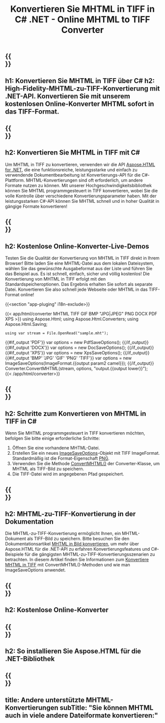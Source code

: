 ﻿---
translation: true
template: /templates/_template-conversion-child.md
title: Konvertieren Sie MHTML in TIFF in C# .NET - Online MHTML to TIFF Converter
description: Konvertieren Sie MHTML in C# in TIFF. Verwenden Sie einfach die Konverter-API innerhalb von ASP.NET oder einer beliebigen .NET-Anwendung. Probieren Sie kostenlos online MHTML to TIFF Converter aus!
url: /net/conversion/mhtml-to-tiff/
family: html
platformtag: net
feature: conversion
informat: MHTML
outformat: TIFF
otherformats: DOCX PDF XPS BMP GIF JPEG PNG
---

{{<section banner>}}
---
h1: Konvertieren Sie MHTML in TIFF über C#
h2: High-Fidelity-MHTML-zu-TIFF-Konvertierung mit .NET-API. Konvertieren Sie mit unserem kostenlosen Online-Konverter MHTML sofort in das TIFF-Format.
---

{{<section overview>}}
---
h2: Konvertieren Sie MHTML in TIFF mit C#
---

Um MHTML in TIFF zu konvertieren, verwenden wir die API [Aspose.HTML for .NET](https://products.aspose.com/html/net/), die eine funktionsreiche, leistungsstarke und einfach zu verwendende Dokumentbearbeitung ist Konvertierungs-API für die C#-Plattform. MHTML-Konvertierungen sind oft erforderlich, um andere Formate nutzen zu können. Mit unserer Hochgeschwindigkeitsbibliothek können Sie MHTML programmgesteuert in TIFF konvertieren, wobei Sie die volle Kontrolle über verschiedene Konvertierungsparameter haben. Mit der leistungsstarken C#-API können Sie MHTML schnell und in hoher Qualität in gängige Formate konvertieren!

{{<section demos>}}
---
h2: Kostenlose Online-Konverter-Live-Demos
---

Testen Sie die Qualität der Konvertierung von MHTML in TIFF direkt in Ihrem Browser! Bitte laden Sie eine MHTML-Datei aus dem lokalen Dateisystem, wählen Sie das gewünschte Ausgabeformat aus der Liste und führen Sie das Beispiel aus. Es ist schnell, einfach, sicher und völlig kostenlos! Die Konvertierung von MHTML in TIFF erfolgt mit den Standardspeicheroptionen. Das Ergebnis erhalten Sie sofort als separate Datei. Konvertieren Sie also schnell jede Webseite oder MHTML in das TIFF-Format online!

{{<section "app-pluging" i18n-exclude>}}

{{< app/html/converter MHTML TIFF GIF BMP "JPG|JPEG" PNG DOCX PDF XPS >}}
using Aspose.Html;
using Aspose.Html.Converters;
using Aspose.Html.Saving;

    using var stream = File.OpenRead("sample.mht");
{{#if_output 'PDF'}}
    var options = new PdfSaveOptions();
{{/if_output}}
{{#if_output 'DOCX'}}
    var options = new DocSaveOptions();
{{/if_output}}
{{#if_output 'XPS'}}
    var options = new XpsSaveOptions();
{{/if_output}}
{{#if_output 'BMP' 'JPG' 'GIF' 'PNG' 'TIFF'}}
    var options = new ImageSaveOptions(ImageFormat.{{output param2 camel}});
{{/if_output}}
    Converter.ConvertMHTML(stream, options, "output.{{output lower}}");   
{{< /app/html/converter>}} 


{{<section steps>}}
---
h2: Schritte zum Konvertieren von MHTML in TIFF in C#
---

Wenn Sie MHTML programmgesteuert in TIFF konvertieren möchten, befolgen Sie bitte einige erforderliche Schritte:
1. Öffnen Sie eine vorhandene MHTML-Datei.
1. Erstellen Sie ein neues [ImageSaveOptions](https://apireference.aspose.com/html/net/aspose.html.saving/imagesaveoptions)-Objekt mit TIFF ImageFormat. Standardmäßig ist die Format-Eigenschaft [PNG](https://apireference.aspose.com/html/net/aspose.html.rendering.image/imageformat).
1. Verwenden Sie die Methode [ConvertMHTML()](https://apireference.aspose.com/html/net/aspose.html.converters/converter/convertmhtml/) der Converter-Klasse, um MHTML als TIFF-Bild zu speichern.
1. Die TIFF-Datei wird im angegebenen Pfad gespeichert.




{{<section documentation>}}
---
h2: MHTML-zu-TIFF-Konvertierung in der Dokumentation
---

Die MHTML-zu-TIFF-Konvertierung ermöglicht Ihnen, ein MHTML-Dokument als TIFF-Bild zu speichern. Bitte besuchen Sie den Dokumentationsartikel [MHTML in Bild konvertieren](https://docs.aspose.com/html/net/converting-between-formats/mhtml-to-image/), um mehr über Aspose.HTML für die .NET-API zu erfahren Konvertierungsfeatures und C#-Beispiele für die gängigsten MHTML-zu-TIFF-Konvertierungsszenarien zu betrachten. In diesem Artikel finden Sie Informationen zum <a href="https://docs.aspose.com/html/net/converting-between-formats/mhtml-to-image/#convert-mhtml-to-tiff " target="_blank">Konvertiere MHTML in TIFF</a> mit ConvertMHTML()-Methoden und wie man ImageSaveOptions anwendet.

{{<section online-converters>}}
---
h2: Kostenlose Online-Konverter
---

{{<section get-started>}}
---
h2: So installieren Sie Aspose.HTML für die .NET-Bibliothek
---

{{<section other-conversions>}}
---
title: Andere unterstützte MHTML-Konvertierungen
subTitle: "Sie können MHTML auch in viele andere Dateiformate konvertieren:"
---